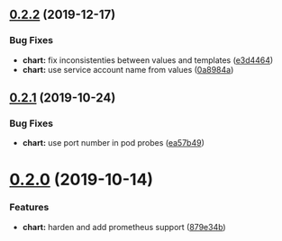 ## [0.2.2](https://github.com/bergerx/tillerless-helm-release-exporter/compare/v0.2.1...v0.2.2) (2019-12-17)


### Bug Fixes

* **chart:** fix inconsistenties between values and templates ([e3d4464](https://github.com/bergerx/tillerless-helm-release-exporter/commit/e3d4464fdcaa58ef3189f5eaa3f128227c6fd0d7))
* **chart:** use service account name from values ([0a8984a](https://github.com/bergerx/tillerless-helm-release-exporter/commit/0a8984a71a91e0e82848e527f205646c15649e07))

## [0.2.1](https://github.com/bergerx/tillerless-helm-release-exporter/compare/v0.2.0...v0.2.1) (2019-10-24)


### Bug Fixes

* **chart:** use port number in pod probes ([ea57b49](https://github.com/bergerx/tillerless-helm-release-exporter/commit/ea57b4921e9c533240c1b2c6de7203d76d4c6e45))

# [0.2.0](https://github.com/bergerx/tillerless-helm-release-exporter/compare/v0.1.0...v0.2.0) (2019-10-14)


### Features

* **chart:** harden and add prometheus support ([879e34b](https://github.com/bergerx/tillerless-helm-release-exporter/commit/879e34b7d40b2b907e7a03e8d4a02f777ea1f582))
